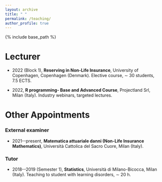 ```yaml
---
layout: archive
title: " "
permalink: /teaching/
author_profile: true
---
```


{% include base_path %}


# Lecturer

* 2022 (Block 1), **Reserving in Non-Life Insurance**, University of Copenhagen, Copenhagen (Denmark). Elective course, $\sim$ 30 students, 7.5 ECTS.

* 2022, **R programming- Base and Advanced Course**, Projectland Srl, Milan (Italy). Industry webinars, targeted lectures.

# Other Appointments

### External examiner

* 2021--present,  **Matematica attuariale danni (Non-Life Insurance Mathematics)**, Università Cattolica del Sacro Cuore, Milan (Italy).

### Tutor

* 2018--2019 (Semester 1), **Statistics**, Università di Milano-Bicocca, Milan (Italy). Teaching to student with learning disorders, $\sim$ 20 h.

